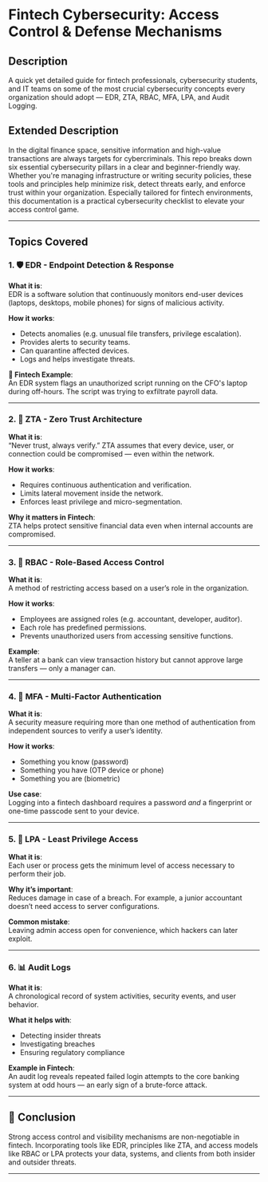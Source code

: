 # Fintech Cybersecurity: Access Control & Defense Mechanisms

## Description
A quick yet detailed guide for fintech professionals, cybersecurity students, and IT teams on some of the most crucial cybersecurity concepts every organization should adopt — EDR, ZTA, RBAC, MFA, LPA, and Audit Logging.

## Extended Description
In the digital finance space, sensitive information and high-value transactions are always targets for cybercriminals. This repo breaks down six essential cybersecurity pillars in a clear and beginner-friendly way. Whether you're managing infrastructure or writing security policies, these tools and principles help minimize risk, detect threats early, and enforce trust within your organization. Especially tailored for fintech environments, this documentation is a practical cybersecurity checklist to elevate your access control game.

---

## Topics Covered

### 1. 🛡️ EDR - Endpoint Detection & Response
**What it is**:  
EDR is a software solution that continuously monitors end-user devices (laptops, desktops, mobile phones) for signs of malicious activity.

**How it works**:  
- Detects anomalies (e.g. unusual file transfers, privilege escalation).
- Provides alerts to security teams.
- Can quarantine affected devices.
- Logs and helps investigate threats.

**💼 Fintech Example**:  
An EDR system flags an unauthorized script running on the CFO's laptop during off-hours. The script was trying to exfiltrate payroll data.

---

### 2. 🔐 ZTA - Zero Trust Architecture
**What it is**:  
“Never trust, always verify.” ZTA assumes that every device, user, or connection could be compromised — even within the network.

**How it works**:  
- Requires continuous authentication and verification.
- Limits lateral movement inside the network.
- Enforces least privilege and micro-segmentation.

**Why it matters in Fintech**:  
ZTA helps protect sensitive financial data even when internal accounts are compromised.

---

### 3. 👥 RBAC - Role-Based Access Control  
**What it is**:  
A method of restricting access based on a user’s role in the organization.

**How it works**:  
- Employees are assigned roles (e.g. accountant, developer, auditor).
- Each role has predefined permissions.
- Prevents unauthorized users from accessing sensitive functions.

**Example**:  
A teller at a bank can view transaction history but cannot approve large transfers — only a manager can.

---

### 4. 🔑 MFA - Multi-Factor Authentication  
**What it is**:  
A security measure requiring more than one method of authentication from independent sources to verify a user’s identity.

**How it works**:  
- Something you know (password)
- Something you have (OTP device or phone)
- Something you are (biometric)

**Use case**:  
Logging into a fintech dashboard requires a password *and* a fingerprint or one-time passcode sent to your device.

---

### 5. 🚫 LPA - Least Privilege Access  
**What it is**:  
Each user or process gets the minimum level of access necessary to perform their job.

**Why it’s important**:  
Reduces damage in case of a breach. For example, a junior accountant doesn’t need access to server configurations.

**Common mistake**:  
Leaving admin access open for convenience, which hackers can later exploit.

---

### 6. 📊 Audit Logs  
**What it is**:  
A chronological record of system activities, security events, and user behavior.

**What it helps with**:
- Detecting insider threats
- Investigating breaches
- Ensuring regulatory compliance

**Example in Fintech**:  
An audit log reveals repeated failed login attempts to the core banking system at odd hours — an early sign of a brute-force attack.

---

## 🧩 Conclusion

Strong access control and visibility mechanisms are non-negotiable in fintech. Incorporating tools like EDR, principles like ZTA, and access models like RBAC or LPA protects your data, systems, and clients from both insider and outsider threats.

---
